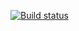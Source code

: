 [![Build status](https://ci.appveyor.com/api/projects/status/bme8m5bs3ssa70q6?svg=true)](https://ci.appveyor.com/project/AlekseyArhipenko/2-3-patterns)
